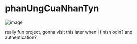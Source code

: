 ﻿# phanUngCuaNhanTyn

![image](https://github.com/user-attachments/assets/c9789ea4-fd7a-46bc-87e7-87d269ad1e8d)

really fun project, gonna visit this later when i finish odin? and authentication?
